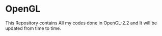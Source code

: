 # OpenGL
This Repository contains All my codes done in OpenGL-2.2 and It will be updated from time to time. 
